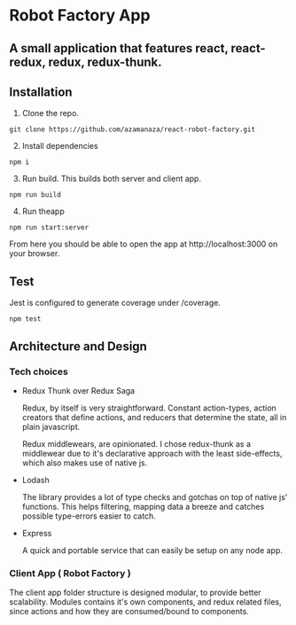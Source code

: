 # Robot Factory App
A small application that features react, react-redux, redux, redux-thunk.
---
## Installation
1. Clone the repo.
```
git clone https://github.com/azamanaza/react-robot-factory.git
```

2. Install dependencies
```
npm i
```

3. Run build. This builds both server and client app.
```
npm run build
```

4. Run theapp
```
npm run start:server
```
From here you should be able to open the app at http://localhost:3000 on your browser.

## Test
Jest is configured to generate coverage under <root>/coverage.
```
npm test
```

## Architecture and Design

### Tech choices

- Redux Thunk over Redux Saga <p>
    Redux, by itself is very straightforward. Constant action-types, action creators that define actions, and reducers that determine the state, all in plain javascript.

    Redux middlewears, are opinionated. I chose redux-thunk as a middlewear due to it's declarative approach with the least side-effects, which also makes use of native js.
</p>

- Lodash <p>
    The library provides a lot of type checks and gotchas on top of native js' functions. This helps filtering, mapping data a breeze and catches possible type-errors easier to catch.
</p>

- Express <p>
    A quick and portable service that can easily be setup on any node app.
</p>

### Client App ( Robot Factory )
<p>
    The client app folder structure is designed modular, to provide better scalability. Modules contains it's own components, and redux related files, since actions and how they are consumed/bound to components.
</p>
